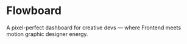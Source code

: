 # Flowboard
A pixel-perfect dashboard for creative devs — where Frontend meets motion graphic designer energy.
